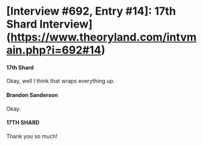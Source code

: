 # [Interview #692, Entry #14]: 17th Shard Interview](https://www.theoryland.com/intvmain.php?i=692#14)

#### 17th Shard

Okay, well I think that wraps everything up.

#### Brandon Sanderson

Okay.

#### 17TH SHARD

Thank you so much!

